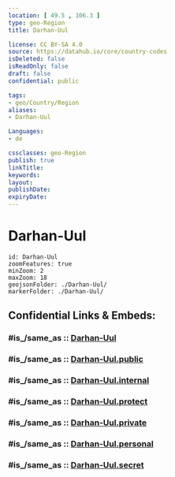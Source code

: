 ```yaml
---
location: [ 49.5 , 106.3 ] 
type: geo-Region
title: Darhan-Uul

license: CC BY-SA 4.0
source: https://datahub.io/core/country-codes
isDeleted: false
isReadOnly: false
draft: false
confidential: public

tags:
- geo/Country/Region
aliases:
- Darhan-Uul

Languages:
- de

cssclasses: geo-Region
publish: true
linkTitle: 
keywords: 
layout: 
publishDate: 
expiryDate: 
---
```


# Darhan-Uul

```leaflet
id: Darhan-Uul
zoomFeatures: true 
minZoom: 2 
maxZoom: 18
geojsonFolder: ./Darhan-Uul/
markerFolder: ./Darhan-Uul/
```


## Confidential Links & Embeds: 

### #is_/same_as :: [Darhan-Uul](/_Standards/Earth/Continent/Asia/Asia~East/Mongolia/Provinces~Mongolia/Darhan-Uul.md) 

### #is_/same_as :: [Darhan-Uul.public](/_public/Earth/Continent/Asia/Asia~East/Mongolia/Provinces~Mongolia/Darhan-Uul.public.md) 

### #is_/same_as :: [Darhan-Uul.internal](/_internal/Earth/Continent/Asia/Asia~East/Mongolia/Provinces~Mongolia/Darhan-Uul.internal.md) 

### #is_/same_as :: [Darhan-Uul.protect](/_protect/Earth/Continent/Asia/Asia~East/Mongolia/Provinces~Mongolia/Darhan-Uul.protect.md) 

### #is_/same_as :: [Darhan-Uul.private](/_private/Earth/Continent/Asia/Asia~East/Mongolia/Provinces~Mongolia/Darhan-Uul.private.md) 

### #is_/same_as :: [Darhan-Uul.personal](/_personal/Earth/Continent/Asia/Asia~East/Mongolia/Provinces~Mongolia/Darhan-Uul.personal.md) 

### #is_/same_as :: [Darhan-Uul.secret](/_secret/Earth/Continent/Asia/Asia~East/Mongolia/Provinces~Mongolia/Darhan-Uul.secret.md)

